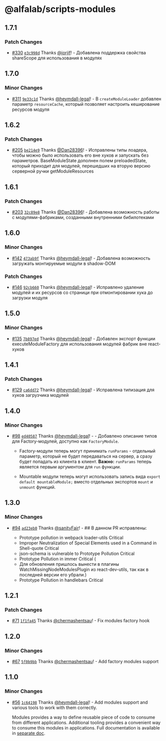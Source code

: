 # @alfalab/scripts-modules

## 1.7.1

### Patch Changes

-   [#330](https://github.com/core-ds/arui-scripts/pull/330) [`e3c998d`](https://github.com/core-ds/arui-scripts/commit/e3c998d4cd5cdae9b9565f7599847e0d547194aa) Thanks [@jorjif](https://github.com/jorjif)! - Добавлена поддержка свойства shareScope для использования в модулях

## 1.7.0

### Minor Changes

-   [#311](https://github.com/core-ds/arui-scripts/pull/311) [`9e33c1d`](https://github.com/core-ds/arui-scripts/commit/9e33c1d5bb675d7356eb8b5ebcfb0fe38050a630) Thanks [@heymdall-legal](https://github.com/heymdall-legal)! - В `createModuleLoader` добавлен параметр `resourceCache`, который позволяет настроить кеширование ресурсов модуля

## 1.6.2

### Patch Changes

-   [#205](https://github.com/core-ds/arui-scripts/pull/205) [`be214e9`](https://github.com/core-ds/arui-scripts/commit/be214e916ad537ecc57971d24f544c62b5b2f86d) Thanks [@Dan28396](https://github.com/Dan28396)! - Исправлены типы лоадера, чтобы можно было использовать его вне хуков и запускать без параметров. BaseModuleState дополнен полем preloadedState, который приходит для модулей, перешедших на вторую версию серверной ручки getModuleResources

## 1.6.1

### Patch Changes

-   [#203](https://github.com/core-ds/arui-scripts/pull/203) [`32c89e8`](https://github.com/core-ds/arui-scripts/commit/32c89e8e077270c951348e54ce9303b07d8e3ff6) Thanks [@Dan28396](https://github.com/Dan28396)! - Добавлена возможность работы с модулями-фабриками, созданными внутренними бибилотеками

## 1.6.0

### Minor Changes

-   [#142](https://github.com/core-ds/arui-scripts/pull/142) [`473ab9f`](https://github.com/core-ds/arui-scripts/commit/473ab9f0482c740741c7ed7ae6e926d5ae06feca) Thanks [@heymdall-legal](https://github.com/heymdall-legal)! - Добавлена возможность загружать монтируемые модули в shadow-DOM

### Patch Changes

-   [#146](https://github.com/core-ds/arui-scripts/pull/146) [`92cb660`](https://github.com/core-ds/arui-scripts/commit/92cb6606518f9226d0e61f3af755f3b1531946f5) Thanks [@heymdall-legal](https://github.com/heymdall-legal)! - Исправлено удаление модулей и их ресурсов со страници при отмонтировании хука до загрузки модуля

## 1.5.0

### Minor Changes

-   [#135](https://github.com/core-ds/arui-scripts/pull/135) [`7b897ed`](https://github.com/core-ds/arui-scripts/commit/7b897ed5ce4485d42c7d7ab7516038e802de9396) Thanks [@heymdall-legal](https://github.com/heymdall-legal)! - Добавлен экспорт функции executeModuleFactory для использования модулей фабрик вне react-хуков

## 1.4.1

### Patch Changes

-   [#129](https://github.com/core-ds/arui-scripts/pull/129) [`ca6dd72`](https://github.com/core-ds/arui-scripts/commit/ca6dd722843a82b550d78012a279f7ed59316809) Thanks [@heymdall-legal](https://github.com/heymdall-legal)! - Исправлена типизация для хуков загрузчика модулей

## 1.4.0

### Minor Changes

-   [#98](https://github.com/core-ds/arui-scripts/pull/98) [`ed40587`](https://github.com/core-ds/arui-scripts/commit/ed4058763981be72124be3f29269563df748b627) Thanks [@heymdall-legal](https://github.com/heymdall-legal)! - - Добавлено описание типов для Factory-модулей, доступно как `FactoryModule`.

    -   Factory-модули теперь могут принимать `runParams` - отдельный параметр, который не будет передаваться на сервер, а
        сразу будет попадать из клиента в клиент.
        **Важно:** `runParams` теперь является первым аргументом для `run` функции.

    -   Mountable модули теперь могут использовать запись вида `export default mountableModule;` вместо отдельных экспортов
        `mount` и `unmount` функций.

## 1.3.0

### Minor Changes

-   [#94](https://github.com/core-ds/arui-scripts/pull/94) [`ad23eb0`](https://github.com/core-ds/arui-scripts/commit/ad23eb09e75080a3828f04c9a30a72ea19ddde59) Thanks [@sanityFair](https://github.com/sanityFair)! - ## В данном PR исправлены:

    -   Prototype pollution in webpack loader-utils Critical
    -   Improper Neutralization of Special Elements used in a Command in Shell-quote Critical
    -   json-schema is vulnerable to Prototype Pollution Critical
    -   Prototype Pollution in immer Critical (
    -   Для обновления пришлось вынести в плагины WatchMissingNodeModulesPlugin из react-dev-utils, так как в последней версии его убрали.)
    -   Prototype Pollution in handlebars Critical

## 1.2.1

### Patch Changes

-   [#71](https://github.com/core-ds/arui-scripts/pull/71) [`1f1fa45`](https://github.com/core-ds/arui-scripts/commit/1f1fa45d9d634d59e92169e4931b38e4945f2f92) Thanks [@chermashentsau](https://github.com/chermashentsau)! - Fix modules factory hook

## 1.2.0

### Minor Changes

-   [#67](https://github.com/core-ds/arui-scripts/pull/67) [`5f0b9bb`](https://github.com/core-ds/arui-scripts/commit/5f0b9bbb2ed995a8888492b389a5ad340e783d0a) Thanks [@chermashentsau](https://github.com/chermashentsau)! - Add factory modules support

## 1.1.0

### Minor Changes

-   [#56](https://github.com/core-ds/arui-scripts/pull/56) [`1c64198`](https://github.com/core-ds/arui-scripts/commit/1c641989791c4ff1e7a20d05c115f8a1d7817e30) Thanks [@heymdall-legal](https://github.com/heymdall-legal)! - Add modules support and various tools to work with them correctly.

    Modules provides a way to define reusable piece of code to consume from different applications.
    Additional tooling provides a convenient way to consume this modules in applications.
    Full documentation is available in [separate doc](https://github.com/core-ds/arui-scripts/blob/master/packages/arui-scripts/docs/modules.md).
